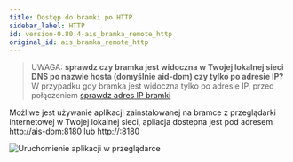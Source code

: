 ```yaml
---
title: Dostęp do bramki po HTTP
sidebar_label: HTTP
id: version-0.80.4-ais_bramka_remote_http
original_id: ais_bramka_remote_http
---
```


> UWAGA: **sprawdz czy bramka jest widoczna w Twojej lokalnej sieci DNS po nazwie hosta (domyślnie aid-dom) czy tylko po adresie IP?** W przypadku gdy bramka jest widoczna tylko po adresie IP, przed połączeniem [sprawdz adres IP bramki](ais_bramka_remote_index#sprawdzenie-adresu-ip-w-aplikacji)

Możliwe jest używanie aplikacji zainstalowanej na bramce z przeglądarki internetowej w Twojej lokalnej sieci, apliacja dostepna jest pod adresem http://ais-dom:8180 lub http://**<ip-bramki-w-lokalnej-sieci>**:8180


![Uruchomienie aplikacji w przeglądarce](/AIS-docs/img/en/bramka/http_connection.png)
